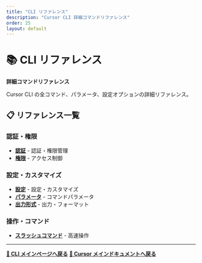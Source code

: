 ```yaml
---
title: "CLI リファレンス"
description: "Cursor CLI 詳細コマンドリファレンス"
order: 25
layout: default
---
```


# 📚 CLI リファレンス

**詳細コマンドリファレンス**

Cursor CLI の全コマンド、パラメータ、設定オプションの詳細リファレンス。

## 📋 リファレンス一覧

### 認証・権限
- **[認証](authentication.md)** - 認証・権限管理
- **[権限](permissions.md)** - アクセス制御

### 設定・カスタマイズ
- **[設定](configuration.md)** - 設定・カスタマイズ
- **[パラメータ](parameters.md)** - コマンドパラメータ
- **[出力形式](output-format.md)** - 出力・フォーマット

### 操作・コマンド
- **[スラッシュコマンド](slash-commands.md)** - 高速操作

---

**[📖 CLI メインページへ戻る](../index.md)**
**[📖 Cursor メインドキュメントへ戻る](../../index.md)**
